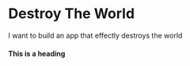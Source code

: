 # Destroy The World 
I want to build an app that effectly destroys the world

####  This is a heading
